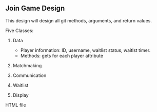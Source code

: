 ## Join Game Design

This design will design all git methods, arguments, and return values.

Five Classes:
1) Data 
    
    - Player information: ID, username, waitlist status, waitlst timer.
    - Methods: gets for each player attribute
2) Matchmaking
3) Communication
4) Waitlist
5) Display

HTML file
